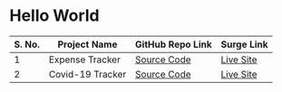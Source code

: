 # Hello World
S. No. | Project Name | GitHub Repo Link | Surge Link
----| -------------|------------ | -------------
1 | Expense Tracker | [Source Code](https://github.com/mh-saeed/project-1-expense-tracker) | [Live Site](bootcamp2020_project1_expensetracker.surge.sh)
2 | Covid-19 Tracker | [Source Code](https://github.com/mh-saeed/project-2-covid19-tracker) | [Live Site](https://bootcamp2020_project2_covid19tracker.surge.sh)
